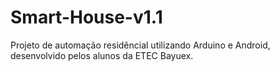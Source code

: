 # Smart-House-v1.1
Projeto de automação residêncial utilizando Arduino e Android, desenvolvido pelos alunos da ETEC Bayuex.
